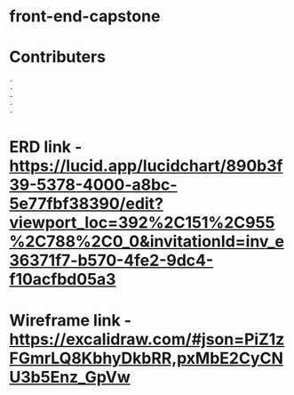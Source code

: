 # front-end-capstone

# Contributers

    -
    -
    -
    -
    -

# ERD link - https://lucid.app/lucidchart/890b3f39-5378-4000-a8bc-5e77fbf38390/edit?viewport_loc=392%2C151%2C955%2C788%2C0_0&invitationId=inv_e36371f7-b570-4fe2-9dc4-f10acfbd05a3

# Wireframe link - https://excalidraw.com/#json=PiZ1zFGmrLQ8KbhyDkbRR,pxMbE2CyCNU3b5Enz_GpVw
